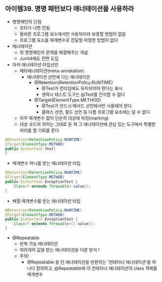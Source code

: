 ## 아이템39.  명명 패턴보다 애너테이션을 사용하라
* 명명패턴의 단점
	* 오타가 나면 안됨
	* 올바른 프로그램 요소에서만 사용되리라 보증할 방법이 없음
	* 프로그램 요소를 매개변수로 전달할 마땅한 방법이 없다
* 애너테이션
	* 위 명명패턴의 문제를 해결해주는 개념
	* Junit4에도 전면 도입
* 마커 애너테이션 타입선언
	* 메타애너테이션(meta-annatation)
		* 애너테이션 선언에 다는 애너테이션
			* @Retention(RetentionPolicy.RUNTIME)
				* @Test가 런타임에도 유지되어야 한다는 표시
				* 생략시 테스트 도구는 @Test를 인식할 수 없다
			* @Target(ElementType.METHOD)
				* @Test가 반드시 메서드 선언에서만 사용돼야 한다
				* 클래스 선언, 필드 선언 등 다름 프로그램 요소에는 달 수 없다
	* 아무 매개변수 없이 단순히 대상에 마킹(marking)
	* 대상 코드의 의미는 그대로 둔 채 그 애너테이션에 관심 있는 도구에서 특별한 처리를 할 기회를 준다
```java
@Retention(RetentionPolicy.RUNTIME)
@Target(ElementType.METHOD)
public @interface Test{
}
```
* 매개변수 하나를 받는 애너테이션 타입
```java
@Retention(RetentionPolicy.RUNTIME)
@Target(ElementType.METHOD)
public @interface ExceptionTest {
	Class<? extends Throwable> value();
}
```
* 배열 매개변수를 받는 애너테이션 타입
```java
@Retention(RetentionPolicy.RUNTIME)
@Target(ElementType.METHOD)
public @interface ExceptionTest {
	Class<? extends Throwable>[] value();
}
```
* @Repeatable
	* 반복 가능 애너테이션
	* 여러개의 값을 받는 애너테이션을 다른 방식 !
	* 주의!
		* @Repeatable 을 단 애너테이션을 반환하는 '컨테이너 애너테이션'을 하나더 정의하고, @Repeatable에 이 컨테이너 애너테이션의 class 객체를 매개변수
<!--stackedit_data:
eyJoaXN0b3J5IjpbLTIxMzk2OTc2ODcsLTE1OTkxMzMwMF19
-->